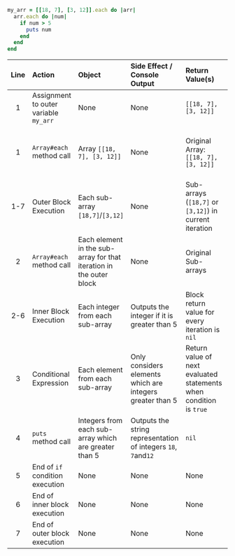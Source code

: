 ```ruby
my_arr = [[18, 7], [3, 12]].each do |arr|
  arr.each do |num|
    if num > 5
      puts num
    end
  end
end
```


| **Line** | **Action**                            | **Object**                                                          | **Side Effect / Console Output**                               | **Return Value(s)**                                                | **Return Value's Usage**                             |
| :---:    | :---------                            | :---------                                                          | :-------------------------------                               | :------------------                                                | :-----------------------                             |
| 1        | Assignment to outer variable `my_arr` | None                                                                | None                                                           | `[[18, 7], [3, 12]]`                                               | None                                                 |
| 1        | `Array#each` method call              | Array `[[18, 7], [3, 12]]`                                          | None                                                           | Original Array: `[[18, 7], [3, 12]]`                               | Used for assignment to outer local variable `my_arr` |
| 1-7      | Outer Block Execution                 | Each sub-array `[18,7]`/`[3,12]`                                    | None                                                           | Sub-arrays (`[18,7]` or `[3,12]`) in current iteration             | No usage                                             |
| 2        | `Array#each` method call              | Each element in the sub-array for that iteration in the outer block | None                                                           | Original Sub-arrays                                                | Used as block return values of outer block           |
| 2-6      | Inner Block Execution                 | Each integer from each sub-array                                    | Outputs the integer if it is greater than 5                    | Block return value for every iteration is `nil`                    | No usage                                             |
| 3        | Conditional Expression                | Each element from each sub-array                                    | Only considers elements which are integers greater than 5      | Return value of next evaluated statements when condition is `true` | Used to determine inner block's return value         |
| 4        | `puts` method call                    | Integers from each sub-array which are greater than 5               | Outputs the string representation of integers `18`, `7`and`12` | `nil`                                                              | Used as inner block's return value                   |
| 5        | End of `if` condition execution       | None                                                                | None                                                           | None                                                               | None                                                 |
| 6        | End of inner block execution          | None                                                                | None                                                           | None                                                               | None                                                 |
| 7        | End of outer block execution          | None                                                                | None                                                           | None                                                               | None                                                 |


